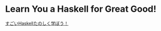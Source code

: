 # Learn You a Haskell for Great Good!

[すごいHaskellたのしく学ぼう！](https://www.ohmsha.co.jp/book/9784274068850/)
